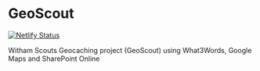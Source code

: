 # GeoScout
[![Netlify Status](https://api.netlify.com/api/v1/badges/651b7429-5da4-41cb-8252-bc7480d854ad/deploy-status)](https://app.netlify.com/sites/geoscout/deploys)

Witham Scouts Geocaching project (GeoScout) using What3Words, Google Maps and SharePoint Online
